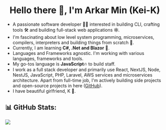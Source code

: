 <h1 align="center">
  Hello there 👋, I'm Arkar Min (Kei-K)
</h1>

- A passionate software developer 🧑‍💻 interested in building CLI, crafting tools 🛠️ and building full-stack web applications 🕸️.
- I'm fascinating about low level system programming, microservices, compilers, interpreters and building things from scratch 🚀.
- Currently, I am learning **C#, .Net and Blazor** 🌱.
- Languages and Frameworks agnostic. I'm working with various languages, frameworks and tools.
- My go-tos language is **JavaScript**🔥 to build staff.
- I work as a full stack developer and primarily use React, NextJS, Node, NestJS, JavaScript, PHP, Laravel, AWS services and microservices architecture. Apart from full-time job, I'm actively building side projects and open-source projects in here ([GitHub](https://github.com/Kei-K23)).
- I have beautiful girlfriend, K 💙.

## 📊 GitHub Stats:
![](https://github-readme-stats.vercel.app/api/top-langs/?username=Kei-K23&theme=dark&hide_border=false&include_all_commits=false&count_private=false&layout=compact)
